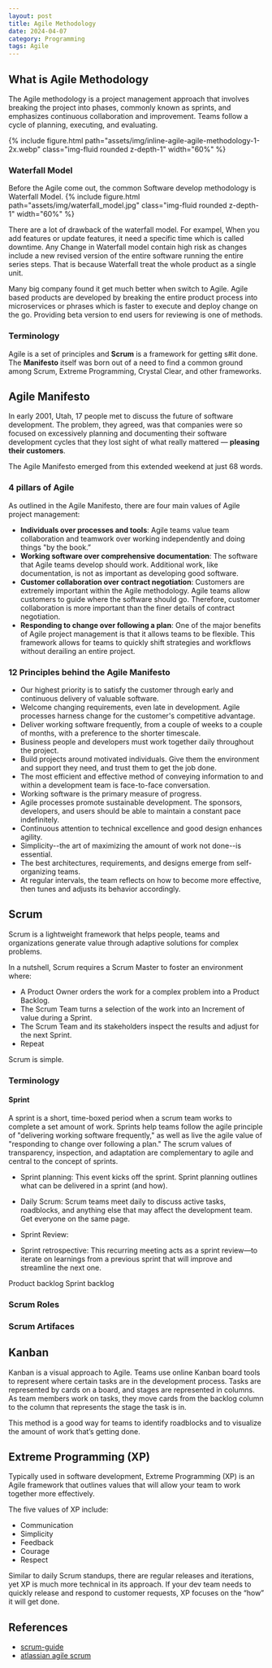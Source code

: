 ```yaml
---
layout: post
title: Agile Methodology
date: 2024-04-07
category: Programming
tags: Agile 
---
```


## What is Agile Methodology

The Agile methodology is a project management approach that involves breaking the project into phases, commonly known as sprints, and emphasizes continuous collaboration and improvement. Teams follow a cycle of planning, executing, and evaluating.

{% include figure.html path="assets/img/inline-agile-agile-methodology-1-2x.webp" class="img-fluid rounded z-depth-1" width="60%" %}

### Waterfall Model
Before the Agile come out, the common Software develop methodology is Waterfall Model. 
{% include figure.html path="assets/img/waterfall_model.jpg" class="img-fluid rounded z-depth-1" width="60%" %}

There are a lot of drawback of the waterfall model. For exampel, When you add features or update features, it need a specific time which is called downtime. Any Change in Waterfall model contain high risk as changes include a new revised version of the entire software running the entire series steps. That is because Waterfall treat the whole product as a single unit. 

Many big company found it get much better when switch to Agile. Agile based products are developed by breaking the entire product process into microservices or phrases which is faster to execute and deploy change on the go. Providing beta version to end users for reviewing is one of methods.

### Terminology

Agile is a set of principles and **Scrum** is a framework for getting s#it done.  
The **Manifesto** itself was born out of a need to find a common ground among Scrum, Extreme Programming, Crystal Clear, and other frameworks.

## Agile Manifesto

In early 2001, Utah, 17 people met to discuss the future of software development. 
The problem, they agreed, was that companies were so focused on excessively planning and documenting their software development cycles that they lost sight of what really mattered — **pleasing their customers**.

The Agile Manifesto emerged from this extended weekend at just 68 words.


### 4 pillars of Agile

As outlined in the Agile Manifesto, there are four main values of Agile project management:

- **Individuals over processes and tools**: Agile teams value team collaboration and teamwork over working independently and doing things "by the book.”
- **Working software over comprehensive documentation**: The software that Agile teams develop should work. Additional work, like documentation, is not as important as developing good software.
- **Customer collaboration over contract negotiation**: Customers are extremely important within the Agile methodology. Agile teams allow customers to guide where the software should go. Therefore, customer collaboration is more important than the finer details of contract negotiation.
- **Responding to change over following a plan**: One of the major benefits of Agile project management is that it allows teams to be flexible. This framework allows for teams to quickly shift strategies and workflows without derailing an entire project.

### 12 Principles behind the Agile Manifesto

- Our highest priority is to satisfy the customer through early and continuous delivery of valuable software.
- Welcome changing requirements, even late in development. Agile processes harness change for the customer's competitive advantage.
- Deliver working software frequently, from a couple of weeks to a couple of months, with a preference to the shorter timescale.
- Business people and developers must work together daily throughout the project.
- Build projects around motivated individuals. Give them the environment and support they need, and trust them to get the job done.
- The most efficient and effective method of conveying information to and within a development team is face-to-face conversation.
- Working software is the primary measure of progress.
- Agile processes promote sustainable development. The sponsors, developers, and users should be able to maintain a constant pace indefinitely.
- Continuous attention to technical excellence and good design enhances agility.
- Simplicity--the art of maximizing the amount of work not done--is essential.
- The best architectures, requirements, and designs emerge from self-organizing teams.
- At regular intervals, the team reflects on how to become more effective, then tunes and adjusts its behavior accordingly.


## Scrum

Scrum is a lightweight framework that helps people, teams and organizations generate value through adaptive solutions for complex problems.

In a nutshell, Scrum requires a Scrum Master to foster an environment where:
- A Product Owner orders the work for a complex problem into a Product Backlog.
- The Scrum Team turns a selection of the work into an Increment of value during a Sprint.
- The Scrum Team and its stakeholders inspect the results and adjust for the next Sprint.
- Repeat

Scrum is simple. 

### Terminology

#### Sprint
A sprint is a short, time-boxed period when a scrum team works to complete a set amount of work. 
Sprints help teams follow the agile principle of "delivering working software frequently," as well as live the agile value of "responding to change over following a plan." The scrum values of transparency, inspection, and adaptation are complementary to agile and central to the concept of sprints.

- Sprint planning: This event kicks off the sprint. Sprint planning outlines what can be delivered in a sprint (and how).
- Daily Scrum: Scrum teams meet daily to discuss active tasks, roadblocks, and anything else that may affect the development team. Get everyone on the same page.

- Sprint Review: 
- Sprint retrospective: This recurring meeting acts as a sprint review—to iterate on learnings from a previous sprint that will improve and streamline the next one. 

Product backlog
Sprint backlog

### Scrum Roles

### Scrum Artifaces

## Kanban

Kanban is a visual approach to Agile. Teams use online Kanban board tools to represent where certain tasks are in the development process. Tasks are represented by cards on a board, and stages are represented in columns. As team members work on tasks, they move cards from the backlog column to the column that represents the stage the task is in.

This method is a good way for teams to identify roadblocks and to visualize the amount of work that’s getting done. 

## Extreme Programming (XP)

Typically used in software development, Extreme Programming (XP) is an Agile framework that outlines values that will allow your team to work together more effectively.  

The five values of XP include:
- Communication
- Simplicity
- Feedback
- Courage
- Respect  

Similar to daily Scrum standups, there are regular releases and iterations, yet XP is much more technical in its approach. If your dev team needs to quickly release and respond to customer requests, XP focuses on the “how” it will get done. 


## References

- [scrum-guide](https://scrumguides.org/scrum-guide.html)
- [atlassian agile scrum](https://www.atlassian.com/agile/scrum)